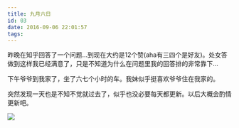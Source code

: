 ```yaml
---
title: 九月六日
id: 03
date: 2016-09-06 22:01:57
tags:
---
```


昨晚在知乎回答了一个问题...到现在大约是12个赞(aha有三四个是好友)。处女答做到这样我已经满意了，只是不知道为什么在问题里我的回答排的非常靠下...

下午爷爷到我家了，坐了六七个小时的车。我妹似乎挺喜欢爷爷住在我家的。

突然发现一天也是不知不觉就过去了，似乎也没必要每天都更新。以后大概会酌情更新吧。

![](http://eremite-1252628011.cossh.myqcloud.com/wp-content/uploads/2016/09/449882332016082102162802_640.jpg)